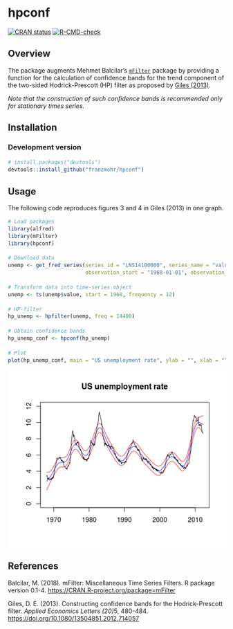 
# hpconf

[![CRAN
status](https://www.r-pkg.org/badges/version/hpconf)](https://cran.r-project.org/package=hpconf)
[![R-CMD-check](https://github.com/franzmohr/hpconf/workflows/R-CMD-check/badge.svg)](https://github.com/franzmohr/hpconf/actions)

## Overview

The package augments Mehmet Balcilar’s
[`mFilter`](https://CRAN.R-project.org/package=mFilter) package by
providing a function for the calculation of confidence bands for the
trend component of the two-sided Hodrick-Prescott (HP) filter as
proposed by [Giles
(2013)](https://doi.org/10.1080/13504851.2012.714057).

*Note that the construction of such confidence bands is recommended only
for stationary times series.*

## Installation

### Development version

``` r
# install.packages("devtools")
devtools::install_github("franzmohr/hpconf")
```

## Usage

The following code reproduces figures 3 and 4 in Giles (2013) in one
graph.

``` r
# Load packages
library(alfred)
library(mFilter)
library(hpconf)

# Download data
unemp <- get_fred_series(series_id = "LNS14100000", series_name = "value",
                         observation_start = "1968-01-01", observation_end = "2012-03-01")

# Transform data into time-series object
unemp <- ts(unemp$value, start = 1968, frequency = 12)

# HP-filter
hp_unemp <- hpfilter(unemp, freq = 14400)

# Obtain confidence bands
hp_unemp_conf <- hpconf(hp_unemp)

# Plot
plot(hp_unemp_conf, main = "US unemployment rate", ylab = "", xlab = "", ylim = c(0, 12))
```

<img src="README_files/figure-gfm/example 1-1.png" style="display: block; margin: auto;" />

## References

Balcilar, M. (2018). mFilter: Miscellaneous Time Series Filters. R
package version 0.1-4. <https://CRAN.R-project.org/package=mFilter>

Giles, D. E. (2013). Constructing confidence bands for the
Hodrick-Prescott filter. <em>Applied Economics Letters (20)</em>5,
480-484. <https://doi.org/10.1080/13504851.2012.714057>

